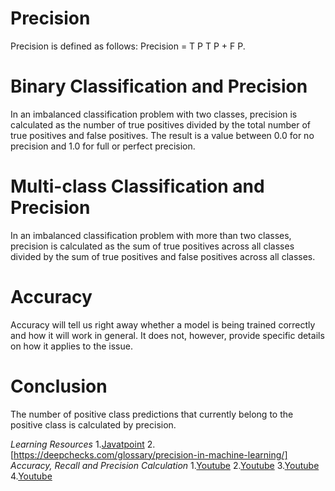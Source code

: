 # Precision
Precision is defined as follows: Precision = T P T P + F P.

# Binary Classification and Precision
In an imbalanced classification problem with two classes, precision is calculated as the number of true positives divided by the total number of true positives and false positives. The result is a value between 0.0 for no precision and 1.0 for full or perfect precision.

# Multi-class Classification and Precision
In an imbalanced classification problem with more than two classes, precision is calculated as the sum of true positives across all classes divided by the sum of true positives and false positives across all classes.

# Accuracy
Accuracy will tell us right away whether a model is being trained correctly and how it will work in general. It does not, however, provide specific details on how it applies to the issue.

# Conclusion
The number of positive class predictions that currently belong to the positive class is calculated by precision.

_Learning Resources_
1.[Javatpoint](https://www.javatpoint.com/precision-and-recall-in-machine-learning)
2.[https://deepchecks.com/glossary/precision-in-machine-learning/]
_Accuracy, Recall and Precision Calculation_
1.[Youtube](https://www.youtube.com/watch?v=RYFViaaJxE8)
2.[Youtube](https://www.youtube.com/watch?v=NnmKeYUYMPY)
3.[Youtube](https://www.youtube.com/watch?v=wvMjy5rdBU8)
4.[Youtube](https://www.youtube.com/watch?v=T3qs3qpMANU)
